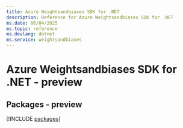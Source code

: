 ```yaml
---
title: Azure Weightsandbiases SDK for .NET
description: Reference for Azure Weightsandbiases SDK for .NET
ms.date: 06/04/2025
ms.topic: reference
ms.devlang: dotnet
ms.service: weightsandbiases
---
```

# Azure Weightsandbiases SDK for .NET - preview
## Packages - preview
[!INCLUDE [packages](weightsandbiases-index.md)]